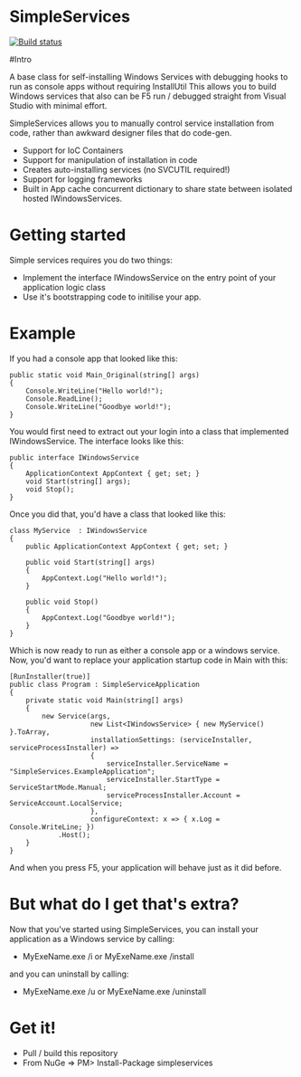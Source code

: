 SimpleServices
==============

[![Build status](https://ci.appveyor.com/api/projects/status/sro2wbgp7naykoet?svg=true)](https://ci.appveyor.com/project/DavidWhitney/simpleservices)

#Intro

A base class for self-installing Windows Services with debugging hooks to run as console apps without requiring InstallUtil
This allows you to build Windows services that also can be F5 run / debugged straight from Visual Studio with minimal effort.

SimpleServices allows you to manually control service installation from code, rather than awkward designer files that do code-gen.

- Support for IoC Containers
- Support for manipulation of installation in code
- Creates auto-installing services (no SVCUTIL required!)
- Support for logging frameworks
- Built in App cache concurrent dictionary to share state between isolated hosted IWindowsServices.

# Getting started

Simple services requires you do two things:

 - Implement the interface IWindowsService on the entry point of your application logic class
 - Use it's bootstrapping code to initilise your app.

# Example

If you had a console app that looked like this:

    public static void Main_Original(string[] args)
    {
        Console.WriteLine("Hello world!");
        Console.ReadLine();
        Console.WriteLine("Goodbye world!");
    }

You would first need to extract out your login into a class that implemented IWindowsService.
The interface looks like this:

    public interface IWindowsService
    {
        ApplicationContext AppContext { get; set; }
        void Start(string[] args);
        void Stop();
    }

Once you did that, you'd have a class that looked like this:

    class MyService  : IWindowsService
    {
        public ApplicationContext AppContext { get; set; }

        public void Start(string[] args)
        {
            AppContext.Log("Hello world!");
        }

        public void Stop()
        {
            AppContext.Log("Goodbye world!");
        }
    }

Which is now ready to run as either a console app or a windows service.
Now, you'd want to replace your application startup code in Main with this:

    [RunInstaller(true)]
    public class Program : SimpleServiceApplication
    {
        private static void Main(string[] args)
        {
            new Service(args,
                        new List<IWindowsService> { new MyService() }.ToArray,
                        installationSettings: (serviceInstaller, serviceProcessInstaller) =>
                        {
                            serviceInstaller.ServiceName = "SimpleServices.ExampleApplication";
                            serviceInstaller.StartType = ServiceStartMode.Manual;
                            serviceProcessInstaller.Account = ServiceAccount.LocalService;
                        },
                        configureContext: x => { x.Log = Console.WriteLine; })
                .Host();
        }
    }

And when you press F5, your application will behave just as it did before.


# But what do I get that's extra?

Now that you've started using SimpleServices, you can install your application as a Windows service by calling:

 - MyExeName.exe /i or MyExeName.exe /install

and you can uninstall by calling:

 - MyExeName.exe /u or MyExeName.exe /uninstall

# Get it!

- Pull / build this repository
- From NuGe => PM> Install-Package simpleservices
